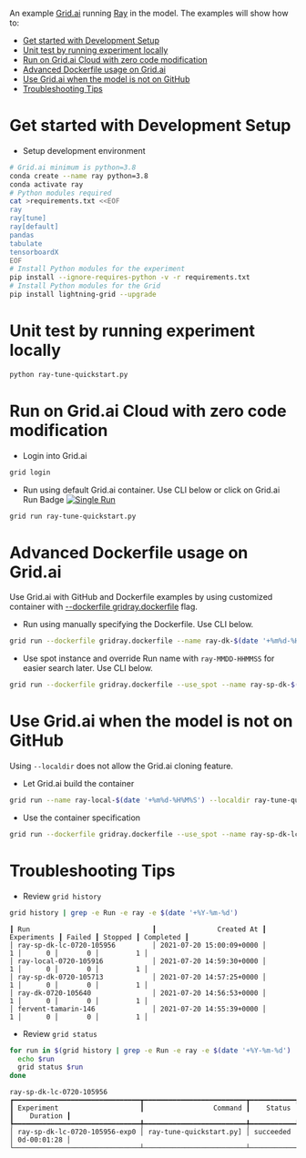 An example [Grid.ai](https://grid.ai) running [Ray](https://docs.ray.io/en/master/) in the model.  The examples will show how to:

- [Get started with Development Setup](#get-started-with-development-setup)
- [Unit test by running experiment locally](#unit-test-by-running-experiment-locally)
- [Run on Grid.ai Cloud with zero code modification](#run-on-gridai-cloud-with-zero-code-modification)
- [Advanced Dockerfile usage on Grid.ai](#advanced-dockerfile-usage-on-gridai)
- [Use Grid.ai when the model is not on GitHub](#use-gridai-when-the-model-is-not-on-github)
- [Troubleshooting Tips](#troubleshooting-tips)

# Get started with Development Setup

- Setup development environment

```bash
# Grid.ai minimum is python=3.8
conda create --name ray python=3.8
conda activate ray
# Python modules required
cat >requirements.txt <<EOF
ray
ray[tune]
ray[default]
pandas
tabulate
tensorboardX
EOF
# Install Python modules for the experiment
pip install --ignore-requires-python -v -r requirements.txt
# Install Python modules for the Grid
pip install lightning-grid --upgrade
```

# Unit test by running experiment locally

```bash
python ray-tune-quickstart.py
```

# Run on Grid.ai Cloud with zero code modification

- Login into Grid.ai

```bash
grid login
```

- Run using default Grid.ai container.  Use CLI below or click on Grid.ai Run Badge [![Single Run](https://img.shields.io/badge/rid_AI-run-78FF96.svg?labelColor=black&logo=data:image/svg%2bxml;base64,PHN2ZyB3aWR0aD0iNDgiIGhlaWdodD0iNDgiIGZpbGw9Im5vbmUiIHhtbG5zPSJodHRwOi8vd3d3LnczLm9yZy8yMDAwL3N2ZyI+PHBhdGggZD0iTTEgMTR2MjBhMTQgMTQgMCAwMDE0IDE0aDlWMzYuOEgxMi42VjExaDIyLjV2N2gxMS4yVjE0QTE0IDE0IDAgMDAzMi40IDBIMTVBMTQgMTQgMCAwMDEgMTR6IiBmaWxsPSIjZmZmIi8+PHBhdGggZD0iTTM1LjIgNDhoMTEuMlYyNS41SDIzLjl2MTEuM2gxMS4zVjQ4eiIgZmlsbD0iI2ZmZiIvPjwvc3ZnPg==)](
https://platform.grid.ai/#/runs?script=https://github.com/robert-s-lee/grid-ray/blob/725ea1bbb9fcb661bd850d6e7270efce4c554719/ray-tune-quickstart.py&cloud=grid&instance=t2.medium&accelerators=1&disk_size=200&framework=lightning&script_args=ray-tune-quickstart.py
)


```bash
grid run ray-tune-quickstart.py
```

# Advanced Dockerfile usage on Grid.ai

Use Grid.ai with GitHub and Dockerfile examples by using customized container with [--dockerfile gridray.dockerfile](gridray.dockerfile) flag.

- Run using manually specifying the Dockerfile.  Use CLI below.



```bash
grid run --dockerfile gridray.dockerfile --name ray-dk-$(date '+%m%d-%H%M%S') ray-tune-quickstart.py
```

- Use spot instance and override Run name with `ray-MMDD-HHMMSS` for easier search later.  Use CLI below.

```bash
grid run --dockerfile gridray.dockerfile --use_spot --name ray-sp-dk-$(date '+%m%d-%H%M%S') ray-tune-quickstart.py
```
# Use Grid.ai when the model is not on GitHub

Using `--localdir` does not allow the Grid.ai cloning feature. 

- Let Grid.ai build the container
```bash
grid run --name ray-local-$(date '+%m%d-%H%M%S') --localdir ray-tune-quickstart.py
```

- Use the container specification 

```bash
grid run --dockerfile gridray.dockerfile --use_spot --name ray-sp-dk-lc-$(date '+%m%d-%H%M%S') --localdir ray-tune-quickstart.py

```

# Troubleshooting Tips

- Review `grid history`

```bash
grid history | grep -e Run -e ray -e $(date '+%Y-%m-%d')
```

```
┃ Run                              ┃               Created At ┃ Experiments ┃ Failed ┃ Stopped ┃ Completed ┃
│ ray-sp-dk-lc-0720-105956         │ 2021-07-20 15:00:09+0000 │           1 │      0 │       0 │         1 │
│ ray-local-0720-105916            │ 2021-07-20 14:59:30+0000 │           1 │      0 │       0 │         1 │
│ ray-sp-dk-0720-105713            │ 2021-07-20 14:57:25+0000 │           1 │      0 │       0 │         1 │
│ ray-dk-0720-105640               │ 2021-07-20 14:56:53+0000 │           1 │      0 │       0 │         1 │
│ fervent-tamarin-146              │ 2021-07-20 14:55:39+0000 │           1 │      0 │       0 │         1 │
```

- Review `grid status`

```bash
for run in $(grid history | grep -e Run -e ray -e $(date '+%Y-%m-%d') | awk -F'│' '{print $2}'); do
  echo $run
  grid status $run
done
```

```text
ray-sp-dk-lc-0720-105956
┏━━━━━━━━━━━━━━━━━━━━━━━━━━━━━━━┳━━━━━━━━━━━━━━━━━━━━━━━━━┳━━━━━━━━━━━┳━━━━━━━━━━━━━┓
┃ Experiment                    ┃                 Command ┃    Status ┃    Duration ┃
┡━━━━━━━━━━━━━━━━━━━━━━━━━━━━━━━╇━━━━━━━━━━━━━━━━━━━━━━━━━╇━━━━━━━━━━━╇━━━━━━━━━━━━━┩
│ ray-sp-dk-lc-0720-105956-exp0 │ ray-tune-quickstart.py] │ succeeded │ 0d-00:01:28 │
└───────────────────────────────┴─────────────────────────┴───────────┴─────────────┘
```